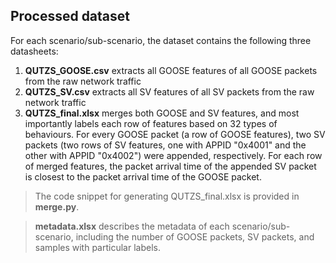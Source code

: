 ## Processed dataset
For each scenario/sub-scenario, the dataset contains the following three datasheets: 
1. **QUTZS_GOOSE.csv** extracts all GOOSE features of all GOOSE packets from the raw network traffic
2. **QUTZS_SV.csv** extracts all SV features of all SV packets from the raw network traffic
3. **QUTZS_final.xlsx** merges both GOOSE and SV features, and most importantly labels each row of features based on 32 types of behaviours. For every GOOSE packet (a row of GOOSE features), two SV packets (two rows of SV features, one with APPID "0x4001" and the other with APPID "0x4002") were appended, respectively. For each row of merged features, the packet arrival time of the appended SV packet is closest to the packet arrival time of the GOOSE packet.

> The code snippet for generating QUTZS_final.xlsx is provided in **merge.py**.

> **metadata.xlsx** describes the metadata of each scenario/sub-scenario, including the number of GOOSE packets, SV packets, and samples with particular labels.